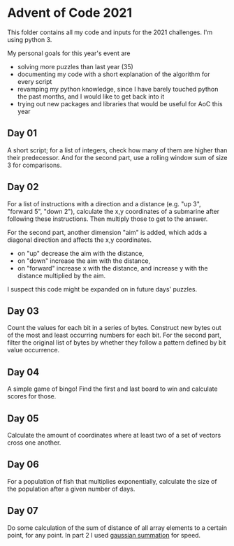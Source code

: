 # Advent of Code 2021

This folder contains all my code and inputs for the 2021 challenges. I'm using python 3.

My personal goals for this year's event are
- solving more puzzles than last year (35)
- documenting my code with a short explanation of the algorithm for every script
- revamping my python knowledge, since I have barely touched python the past months, and I would like to get back into it
- trying out new packages and libraries that would be useful for AoC this year

## Day 01
A short script; for a list of integers, check how many of them are higher than their predecessor. And for the second part, use a rolling window sum of size 3 for comparisons.

## Day 02
For a list of instructions with a direction and a distance (e.g. "up 3", "forward 5", "down 2"), calculate the x,y coordinates of a submarine after following these instructions. Then multiply those to get to the answer.

For the second part, another dimension "aim" is added, which adds a diagonal direction and affects the x,y coordinates.
- on "up" decrease the aim with the distance,
- on "down" increase the aim with the distance,
- on "forward" increase x with the distance, and increase y with the distance multiplied by the aim.

I suspect this code might be expanded on in future days' puzzles.

## Day 03
Count the values for each bit in a series of bytes. Construct new bytes out of the most and least occurring numbers for each bit.
For the second part, filter the original list of bytes by whether they follow a pattern defined by bit value occurrence.

## Day 04
A simple game of bingo! Find the first and last board to win and calculate scores for those.

## Day 05
Calculate the amount of coordinates where at least two of a set of vectors cross one another.

## Day 06
For a population of fish that multiplies exponentially, calculate the size of the population after a given number of days.

## Day 07
Do some calculation of the sum of distance of all array elements to a certain point, for any point. In part 2 I used [gaussian summation](https://jeannegoossens.it/post/4/gaussian-summation) for speed.